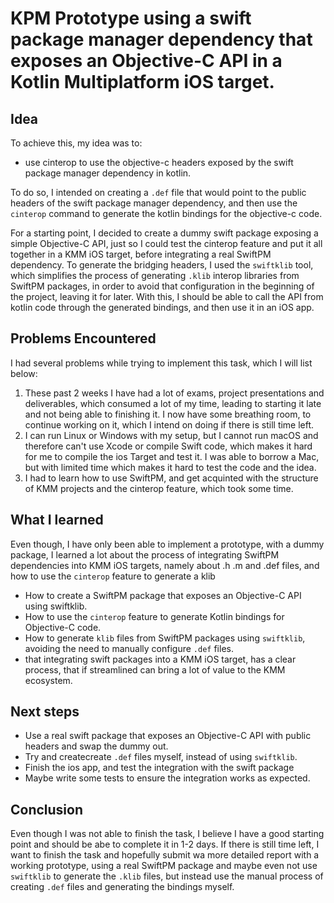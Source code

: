 # KPM Prototype using a swift package manager dependency that exposes an Objective-C API in a Kotlin Multiplatform iOS target.

## Idea

To achieve this, my idea was to:
- use cinterop to use the objective-c headers exposed by the swift package manager dependency in kotlin.
  
To do so, I intended on creating a `.def` file that would point to the public headers of the swift package manager dependency, and then use the `cinterop` command to generate the kotlin bindings for the objective-c code.

For a starting point, I decided to create a dummy swift package exposing a simple Objective-C API, just so I could test the cinterop feature and put it all together in a KMM iOS target, before integrating a real SwiftPM dependency.
To generate the bridging headers, I used the `swiftklib` tool, which simplifies the process of generating `.klib` interop libraries from SwiftPM packages, in order to avoid that configuration in the beginning of the project, leaving it for later.
With this, I should be able to call the API from kotlin code through the generated bindings, and then use it in an iOS app.

## Problems Encountered

I had several problems while trying to implement this task, which I will list below:
1. These past 2 weeks I have had a lot of exams, project presentations and deliverables, which consumed a lot of my time, leading to starting it late and not being able to finishing it. I now have some breathing room, to continue working on it, which I intend on doing if there is still time left.
2. I can run Linux or Windows with my setup, but I cannot run macOS and therefore can't use Xcode or compile Swift code, which makes it hard for me to compile the ios Target and test it. I was able to borrow a Mac, but with limited time  which makes it hard to test the code and the idea.
3. I had to learn how to use SwiftPM, and get acquinted with the structure of KMM projects and the cinterop feature, which took some time.


## What I learned

Even though, I have only been able to implement a prototype, with a dummy package, I learned a lot about the process of integrating SwiftPM dependencies into KMM iOS targets, namely about .h .m and .def files, and how to use the `cinterop` feature to generate a klib

- How to create a SwiftPM package that exposes an Objective-C API using swiftklib.
- How to use the `cinterop` feature to generate Kotlin bindings for Objective-C code.
- How to generate `klib` files from SwiftPM packages using `swiftklib`, avoiding the need to manually configure `.def` files.
- that integrating swift packages into a KMM iOS target, has a clear process, that if streamlined can bring a lot of value to the KMM ecosystem.

## Next steps

- Use a real swift package that exposes an Objective-C API with public headers and swap the dummy out. 
- Try and createcreate `.def` files myself, instead of using `swiftklib`.
- Finish the ios app, and test the integration with the swift package
- Maybe write some tests to ensure the integration works as expected.

## Conclusion

Even though I was not able to finish the task, I believe I have a good starting point and should be abe to complete it in 1-2 days. If there is still time left, I want to finish the task and hopefully submit wa more detailed report with a working prototype, using a real SwiftPM package and maybe even not use `swiftklib` to generate the `.klib` files, but instead use the manual process of creating `.def` files and generating the bindings myself.
